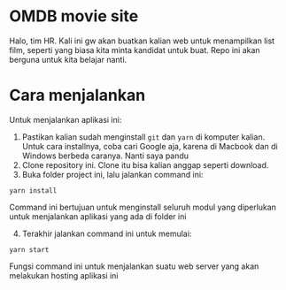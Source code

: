 # OMDB movie site

Halo, tim HR. Kali ini gw akan buatkan kalian web untuk menampilkan list film,
seperti yang biasa kita minta kandidat untuk buat. Repo ini akan berguna untuk
kita belajar nanti.

# Cara menjalankan

Untuk menjalankan aplikasi ini:

1. Pastikan kalian sudah menginstall `git` dan `yarn` di komputer kalian. Untuk
cara installnya, coba cari Google aja, karena di Macbook dan di Windows berbeda
caranya. Nanti saya pandu
2. Clone repository ini. Clone itu bisa kalian anggap seperti download.
3. Buka folder project ini, lalu jalankan command ini:

```
yarn install
```

Command ini bertujuan untuk menginstall seluruh modul yang diperlukan untuk
menjalankan aplikasi yang ada di folder ini

4. Terakhir jalankan command ini untuk memulai:

```
yarn start
```

Fungsi command ini untuk menjalankan suatu web server yang akan melakukan hosting
aplikasi ini
